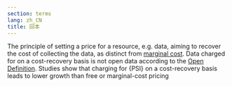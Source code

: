 ```yaml
---
section: terms
lang: zh_CN
title: 回本
---
```


The principle of setting a price for a resource, e.g. data, aiming to recover the cost of collecting the data, as distinct from [marginal cost](/glossary/en/terms/marginal-cost/). Data charged for on a cost-recovery basis is not open data according to the [Open Definition](/glossary/en/terms/open-definition/). Studies show that charging for {PSI} on a cost-recovery basis leads to lower growth than free or marginal-cost pricing